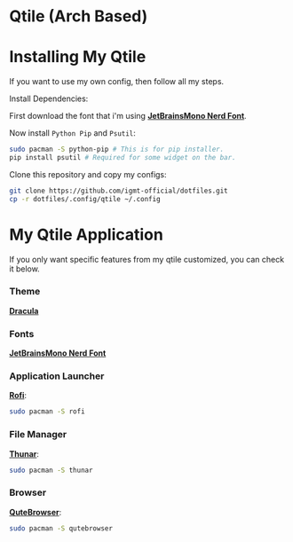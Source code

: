 # Qtile (Arch Based)

# Installing My Qtile

If you want to use my own config, then follow all my steps.

Install Dependencies:

First download the font that i'm using **[JetBrainsMono Nerd Font](https://github.com/ryanoasis/nerd-fonts/releases/download/v2.1.0/JetBrainsMono.zip)**.

Now install ```Python Pip``` and ```Psutil```:

```bash
sudo pacman -S python-pip # This is for pip installer.
pip install psutil # Required for some widget on the bar.
```

Clone this repository and copy my configs:

```bash
git clone https://github.com/igmt-official/dotfiles.git
cp -r dotfiles/.config/qtile ~/.config
```

# My Qtile Application

If you only want specific features from my qtile customized, you can check it below.

### Theme

**[Dracula](https://www.gnome-look.org/s/Gnome/p/1687249)**

### Fonts

**[JetBrainsMono Nerd Font](https://github.com/ryanoasis/nerd-fonts/releases/download/v2.1.0/JetBrainsMono.zip)**

### Application Launcher

**[Rofi](https://wiki.archlinux.org/title/Rofi)**:

```bash
sudo pacman -S rofi
```

### File Manager

**[Thunar](https://wiki.archlinux.org/title/thunar)**:

```bash
sudo pacman -S thunar
```

### Browser

**[QuteBrowser](https://wiki.archlinux.org/title/Qutebrowser)**:

```bash
sudo pacman -S qutebrowser
```
